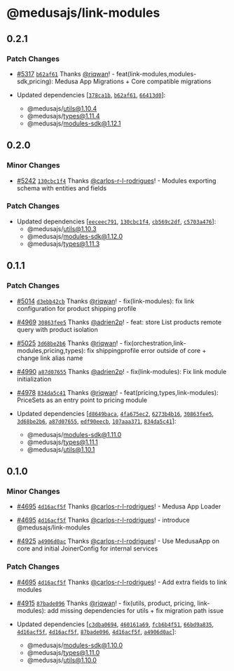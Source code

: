 # @medusajs/link-modules

## 0.2.1

### Patch Changes

- [#5317](https://github.com/medusajs/medusa/pull/5317) [`b62af61`](https://github.com/medusajs/medusa/commit/b62af612c7baa244075e546c949b89c4589bd2cf) Thanks [@riqwan](https://github.com/riqwan)! - feat(link-modules,modules-sdk,pricing): Medusa App Migrations + Core compatible migrations

- Updated dependencies [[`378ca1b`](https://github.com/medusajs/medusa/commit/378ca1b36e909a67e39c69ea5ca94ec58a345878), [`b62af61`](https://github.com/medusajs/medusa/commit/b62af612c7baa244075e546c949b89c4589bd2cf), [`66413d0`](https://github.com/medusajs/medusa/commit/66413d094e916debbdb74b68800c96ca2c9302c9)]:
  - @medusajs/utils@1.10.4
  - @medusajs/types@1.11.4
  - @medusajs/modules-sdk@1.12.1

## 0.2.0

### Minor Changes

- [#5242](https://github.com/medusajs/medusa/pull/5242) [`130cbc1f4`](https://github.com/medusajs/medusa/commit/130cbc1f437af211b6d05f80128d90138abcd38d) Thanks [@carlos-r-l-rodrigues](https://github.com/carlos-r-l-rodrigues)! - Modules exporting schema with entities and fields

### Patch Changes

- Updated dependencies [[`eeceec791`](https://github.com/medusajs/medusa/commit/eeceec791c141996cf7fd06555afb6e738b52840), [`130cbc1f4`](https://github.com/medusajs/medusa/commit/130cbc1f437af211b6d05f80128d90138abcd38d), [`cb569c2df`](https://github.com/medusajs/medusa/commit/cb569c2dfe2d83e1ff72a49f2331450a83b73325), [`c5703a476`](https://github.com/medusajs/medusa/commit/c5703a4765a55da697885438cf3089d923669f21)]:
  - @medusajs/utils@1.10.3
  - @medusajs/modules-sdk@1.12.0
  - @medusajs/types@1.11.3

## 0.1.1

### Patch Changes

- [#5014](https://github.com/medusajs/medusa/pull/5014) [`d3ebb42cb`](https://github.com/medusajs/medusa/commit/d3ebb42cb81e536282ce2d10d1da8be3b45d93be) Thanks [@riqwan](https://github.com/riqwan)! - fix(link-modules): fix link configuration for product shipping profile

- [#4969](https://github.com/medusajs/medusa/pull/4969) [`30863fee5`](https://github.com/medusajs/medusa/commit/30863fee529ed035f161c749fda3cd64fa48efb1) Thanks [@adrien2p](https://github.com/adrien2p)! - feat: store List products remote query with product isolation

- [#5025](https://github.com/medusajs/medusa/pull/5025) [`3d68be2b6`](https://github.com/medusajs/medusa/commit/3d68be2b6b93ae928f5c955e102ebdf2c34fb364) Thanks [@riqwan](https://github.com/riqwan)! - fix(orchestration,link-modules,pricing,types): fix shippingprofile error outside of core + change link alias name

- [#4990](https://github.com/medusajs/medusa/pull/4990) [`a87d07655`](https://github.com/medusajs/medusa/commit/a87d07655bd8a1da8b90feb739daddd09295f724) Thanks [@adrien2p](https://github.com/adrien2p)! - fix(link-modules): Fix link module initialization

- [#4978](https://github.com/medusajs/medusa/pull/4978) [`834da5c41`](https://github.com/medusajs/medusa/commit/834da5c41a7c043373f72239b6fdbf7815d9b4aa) Thanks [@riqwan](https://github.com/riqwan)! - feat(pricing,types,link-modules): PriceSets as an entry point to pricing module

- Updated dependencies [[`d8649baca`](https://github.com/medusajs/medusa/commit/d8649bacaa2ed784b9e7b2b0e1f1194d3697bb92), [`4fa675ec2`](https://github.com/medusajs/medusa/commit/4fa675ec25b3d6fccd881c4f5a5b91f0e9e13e82), [`6273b4b16`](https://github.com/medusajs/medusa/commit/6273b4b160493463e1199e5db4e9cfa4cff6fbe4), [`30863fee5`](https://github.com/medusajs/medusa/commit/30863fee529ed035f161c749fda3cd64fa48efb1), [`3d68be2b6`](https://github.com/medusajs/medusa/commit/3d68be2b6b93ae928f5c955e102ebdf2c34fb364), [`a87d07655`](https://github.com/medusajs/medusa/commit/a87d07655bd8a1da8b90feb739daddd09295f724), [`edf90eecb`](https://github.com/medusajs/medusa/commit/edf90eecb487f6e031f2e2d0899de5ca2504cb12), [`107aaa371`](https://github.com/medusajs/medusa/commit/107aaa371c444843874d125bf8bd493ef89f5756), [`834da5c41`](https://github.com/medusajs/medusa/commit/834da5c41a7c043373f72239b6fdbf7815d9b4aa)]:
  - @medusajs/modules-sdk@1.11.0
  - @medusajs/types@1.11.1
  - @medusajs/utils@1.10.1

## 0.1.0

### Minor Changes

- [#4695](https://github.com/medusajs/medusa/pull/4695) [`4d16acf5f`](https://github.com/medusajs/medusa/commit/4d16acf5f096b5656b645f510f9c971e7c2dc9ef) Thanks [@carlos-r-l-rodrigues](https://github.com/carlos-r-l-rodrigues)! - Medusa App Loader

- [#4695](https://github.com/medusajs/medusa/pull/4695) [`4d16acf5f`](https://github.com/medusajs/medusa/commit/4d16acf5f096b5656b645f510f9c971e7c2dc9ef) Thanks [@carlos-r-l-rodrigues](https://github.com/carlos-r-l-rodrigues)! - introduce @medusajs/link-modules

- [#4925](https://github.com/medusajs/medusa/pull/4925) [`a4906d0ac`](https://github.com/medusajs/medusa/commit/a4906d0ac0af36b1382d3befe64281b404387bd7) Thanks [@carlos-r-l-rodrigues](https://github.com/carlos-r-l-rodrigues)! - Use MedusaApp on core and initial JoinerConfig for internal services

### Patch Changes

- [#4695](https://github.com/medusajs/medusa/pull/4695) [`4d16acf5f`](https://github.com/medusajs/medusa/commit/4d16acf5f096b5656b645f510f9c971e7c2dc9ef) Thanks [@carlos-r-l-rodrigues](https://github.com/carlos-r-l-rodrigues)! - Add extra fields to link modules

- [#4915](https://github.com/medusajs/medusa/pull/4915) [`87bade096`](https://github.com/medusajs/medusa/commit/87bade096e3d536f29ddc57dbc4c04e5d7a46e4b) Thanks [@riqwan](https://github.com/riqwan)! - fix(utils, product, pricing, link-modules): add missing dependencies for utils + fix migration path issue

- Updated dependencies [[`c3dba0694`](https://github.com/medusajs/medusa/commit/c3dba069488952945150117a30b1306a2e0bb3ce), [`460161a69`](https://github.com/medusajs/medusa/commit/460161a69f22cf6d561952e92e7d9b56912113e6), [`fcb6b4f51`](https://github.com/medusajs/medusa/commit/fcb6b4f510dba2757570625acb5da9476b7544fd), [`66bd9a835`](https://github.com/medusajs/medusa/commit/66bd9a835c61b139af7051e5faf6c9de3c7134bb), [`4d16acf5f`](https://github.com/medusajs/medusa/commit/4d16acf5f096b5656b645f510f9c971e7c2dc9ef), [`4d16acf5f`](https://github.com/medusajs/medusa/commit/4d16acf5f096b5656b645f510f9c971e7c2dc9ef), [`87bade096`](https://github.com/medusajs/medusa/commit/87bade096e3d536f29ddc57dbc4c04e5d7a46e4b), [`4d16acf5f`](https://github.com/medusajs/medusa/commit/4d16acf5f096b5656b645f510f9c971e7c2dc9ef), [`a4906d0ac`](https://github.com/medusajs/medusa/commit/a4906d0ac0af36b1382d3befe64281b404387bd7)]:
  - @medusajs/modules-sdk@1.10.0
  - @medusajs/types@1.11.0
  - @medusajs/utils@1.10.0
